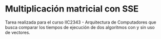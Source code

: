 # Multiplicación matricial con SSE
Tarea realizada para el curso IIC2343 - Arquitectura de Computadores que busca comparar los tiempos de ejecución de dos algoritmos con y sin uso de vectores.
